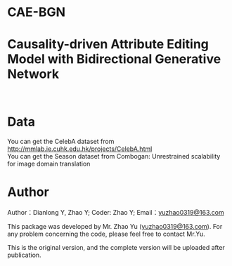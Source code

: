 # CAE-BGN
<h1>Causality-driven Attribute Editing Model with Bidirectional Generative Network </h1> <br>

# Data
You can get the CelebA dataset from http://mmlab.ie.cuhk.edu.hk/projects/CelebA.html <br>
You can get the Season dataset from Combogan: Unrestrained scalability for image domain translation <br>
# Author
Author：Dianlong Y, Zhao Y; Coder: Zhao Y; Email：yuzhao0319@163.com <br>

This package was developed by Mr. Zhao Yu (yuzhao0319@163.com). For any problem concerning the code, please feel free to contact Mr.Yu.

This is the original version, and the complete version will be uploaded after publication. <br>

